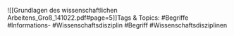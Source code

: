 
![[Grundlagen des wissenschaftlichen Arbeitens_Groß_141022.pdf#page=5]]Tags & Topics:
   #Begriffe
   #Informations-
   #Wissenschaftsdisziplin
   #Begriff
   #Wissenschaftsdisziplinen